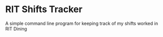 # RIT Shifts Tracker

A simple command line program for keeping track of my shifts worked in RIT Dining
